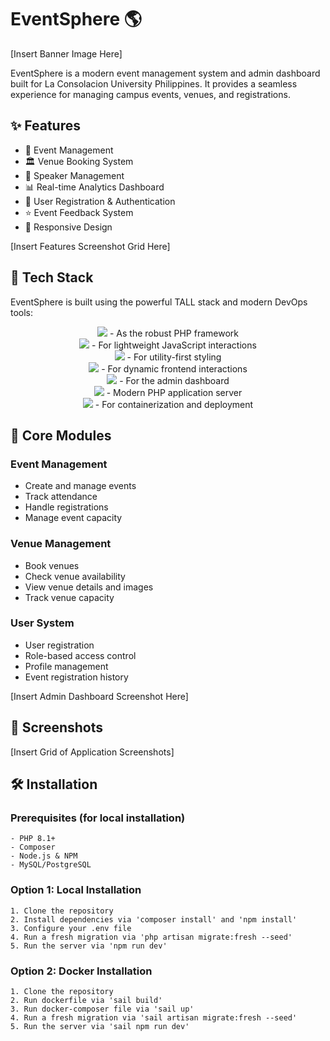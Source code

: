 # EventSphere 🌎

[Insert Banner Image Here]

EventSphere is a modern event management system and admin dashboard built for La Consolacion University Philippines. It provides a seamless experience for managing campus events, venues, and registrations.

## ✨ Features

- 📅 Event Management
- 🏛️ Venue Booking System
- 👥 Speaker Management
- 📊 Real-time Analytics Dashboard
- 👤 User Registration & Authentication
- ⭐ Event Feedback System
- 📱 Responsive Design

[Insert Features Screenshot Grid Here]

## 🚀 Tech Stack

EventSphere is built using the powerful TALL stack and modern DevOps tools:

<p align="center">
  <a href="https://laravel.com" target="_blank"><img src="https://img.shields.io/badge/Laravel-FF2D20?style=for-the-badge&logo=laravel&logoColor=white" /></a> - As the robust PHP framework <br>
  <a href="https://alpinejs.dev" target="_blank"><img src="https://img.shields.io/badge/Alpine.js-8BC0D0?style=for-the-badge&logo=alpine.js&logoColor=black" /></a> - For lightweight JavaScript interactions <br>
  <a href="https://tailwindcss.com" target="_blank"><img src="https://img.shields.io/badge/Tailwind_CSS-38B2AC?style=for-the-badge&logo=tailwind-css&logoColor=white" /></a> - For utility-first styling <br>
  <a href="https://livewire.laravel.com" target="_blank"><img src="https://img.shields.io/badge/Livewire-4E56A6?style=for-the-badge&logo=livewire&logoColor=white" /></a> - For dynamic frontend interactions <br>
  <a href="https://filamentphp.com" target="_blank"><img src="https://img.shields.io/badge/Filament-22292f?style=for-the-badge&logo=filament&logoColor=white" /></a> - For the admin dashboard <br>
  <a href="https://frankenphp.dev" target="_blank"><img src="https://img.shields.io/badge/FrankenPHP-6C4AB0?style=for-the-badge&logo=php&logoColor=white" /></a> - Modern PHP application server <br>
  <a href="https://www.docker.com" target="_blank"><img src="https://img.shields.io/badge/Docker-2496ED?style=for-the-badge&logo=docker&logoColor=white" /></a> - For containerization and deployment
</p>

## 🎯 Core Modules

### Event Management
- Create and manage events
- Track attendance
- Handle registrations
- Manage event capacity

### Venue Management
- Book venues
- Check venue availability
- View venue details and images
- Track venue capacity

### User System
- User registration
- Role-based access control
- Profile management
- Event registration history

[Insert Admin Dashboard Screenshot Here]

## 📸 Screenshots

[Insert Grid of Application Screenshots]

## 🛠️ Installation

### Prerequisites (for local installation)
```
- PHP 8.1+
- Composer
- Node.js & NPM
- MySQL/PostgreSQL
```

### Option 1: Local Installation

```
1. Clone the repository
2. Install dependencies via 'composer install' and 'npm install'
3. Configure your .env file
4. Run a fresh migration via 'php artisan migrate:fresh --seed'
5. Run the server via 'npm run dev'
```

### Option 2: Docker Installation

```
1. Clone the repository
2. Run dockerfile via 'sail build'
3. Run docker-composer file via 'sail up'
4. Run a fresh migration via 'sail artisan migrate:fresh --seed'
5. Run the server via 'sail npm run dev'
```